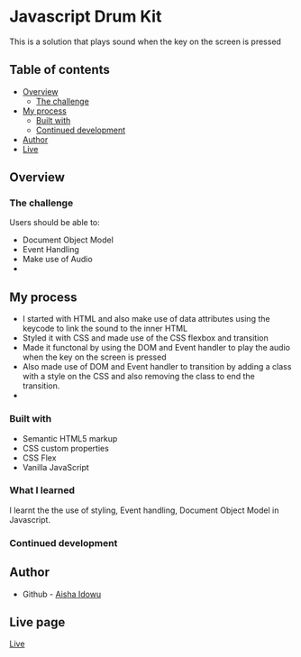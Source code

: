 # Javascript Drum Kit

This is a solution that plays sound when the key on the screen is pressed

## Table of contents

- [Overview](#overview)
  - [The challenge](#the-challenge)
- [My process](#my-process)
  - [Built with](#built-with)
  - [Continued development](#continued-development)
- [Author](#author)
- [Live](#live-page)


## Overview

### The challenge

Users should be able to:
- Document Object Model
- Event Handling
- Make use of Audio
- 

## My process
- I started with HTML and also make use of data attributes using the keycode to link the sound to the inner HTML
- Styled it with CSS and made use of the CSS flexbox and transition
- Made it functonal by using the DOM and Event handler to play the audio when the key on the screen is pressed
- Also made use of DOM and Event handler to transition by adding a class with a style on the CSS and also removing the class to end the transition.
-

### Built with
- Semantic HTML5 markup
- CSS custom properties
- CSS Flex
- Vanilla JavaScript


### What I learned
I learnt the the use of styling, Event handling, Document Object Model in Javascript.

### Continued development


## Author
- Github - [Aisha Idowu](https://github.com/AishaIdowu)
## Live page
[Live](https://aishaidowu.github.io/Drum-kit/)